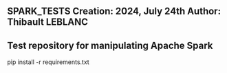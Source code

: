 SPARK_TESTS
Creation: 2024, July 24th
Author: Thibault LEBLANC 
-------------------------------------------------------------------------------
Test repository for manipulating Apache Spark
-------------------------------------------------------------------------------
pip install -r requirements.txt

